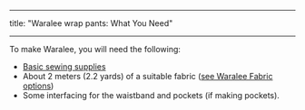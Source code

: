 ***

title: "Waralee wrap pants: What You Need"

***

To make Waralee, you will need the following:

- [Basic sewing supplies](/docs/sewing/basic-sewing-supplies)
- About 2 meters (2.2 yards) of a suitable fabric ([see Waralee Fabric options](/docs/patterns/waralee/fabric/))
- Some interfacing for the waistband and pockets (if making pockets).
